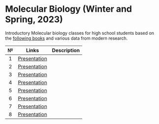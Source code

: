# Molecular Biology (Winter and Spring, 2023)

Introductory Molecular biology classes for high school students based on the [following books](https://disk.yandex.ru/d/pT7b_Ny704gzDg) and various data from modern research. 

| № | Links | Description | 
| :-----: | :-----: | :----- | 
| 1 | [Presentation]() |  |
| 2 | [Presentation]() |  |
| 3 | [Presentation]() |  |
| 4 | [Presentation]() |  |
| 5 | [Presentation]() |  |
| 6 | [Presentation]() |  |
| 7 | [Presentation]() |  |
| 8 | [Presentation]() |  |
